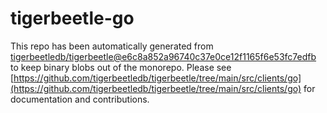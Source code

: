 # tigerbeetle-go
This repo has been automatically generated from [tigerbeetledb/tigerbeetle@e6c8a852a96740c37e0ce12f1165f6e53fc7edfb](https://github.com/tigerbeetledb/tigerbeetle/commit/e6c8a852a96740c37e0ce12f1165f6e53fc7edfb) to keep binary blobs out of the monorepo. Please see [https://github.com/tigerbeetledb/tigerbeetle/tree/main/src/clients/go](https://github.com/tigerbeetledb/tigerbeetle/tree/main/src/clients/go) for documentation and contributions.
